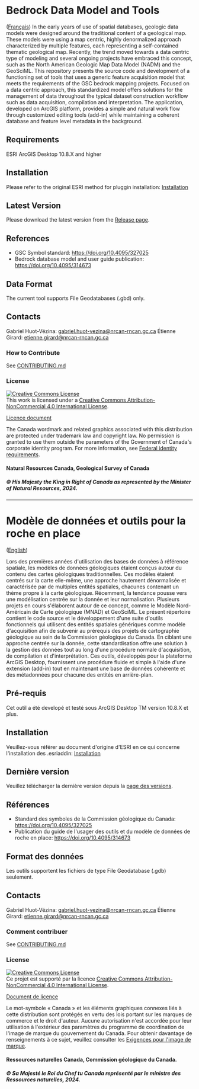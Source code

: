# Bedrock Data Model and Tools

([Français](#Modèle-de-données-et-outils-pour-la-roche-en-place))
In the early years of use of spatial databases, geologic data models were designed around the traditional content of a geological map. These models were using a map centric, highly denormalized approach characterized by multiple features, each representing a self-contained thematic geological map. Recently, the trend moved towards a data centric type of modeling and several ongoing projects have embraced this concept, such as the North American Geologic Map Data Model (NADM) and the GeoSciML. This repository presents the source code and development of a functioning set of tools that uses a generic feature acquisition model that meets the requirements of the GSC bedrock mapping projects. Focused on a data centric approach, this standardized model offers solutions for the management of data throughout the typical dataset construction workflow such as data acquisition, compilation and interpretation. The application, developed on ArcGIS platform, provides a simple and natural work flow through customized editing tools (add-in) while maintaining a coherent database and feature level metadata in the background.

## Requirements

ESRI ArcGIS Desktop 10.8.X and higher

## Installation

Please refer to the original ESRI method for pluggin installation:
[Installation](https://desktop.arcgis.com/en/arcmap/latest/analyze/python-addins/sharing-and-installing-add-ins.htm)

## Latest Version

Please download the latest version from the [Release page](https://github.com/NRCan/XXXXX/Release).

## References

* GSC Symbol standard: https://doi.org/10.4095/327025
* Bedrock database model and user guide publication: https://doi.org/10.4095/314673

## Data Format

The current tool supports File Geodatabases (.gbd) only.

## Contacts

Gabriel Huot-Vézina: gabriel.huot-vezina@nrcan-rncan.gc.ca
Étienne Girard: etienne.girard@nrcan-rncan.gc.ca

### How to Contribute

See [CONTRIBUTING.md](CONTRIBUTING.md)

### License
<a rel="license" href="http://creativecommons.org/licenses/by-nc/4.0/"><img alt="Creative Commons License" style="border-width:0" src="https://i.creativecommons.org/l/by-nc/4.0/88x31.png" /></a><br />This work is licensed under a <a rel="license" href="http://creativecommons.org/licenses/by-nc/4.0/">Creative Commons Attribution-NonCommercial 4.0 International License</a>.

[Licence document](LIC-4026-Legend-Renderer-CC-BY-NC-English.pdf)

The Canada wordmark and related graphics associated with this distribution are protected under trademark law and copyright law. No permission is granted to use them outside the parameters of the Government of Canada's corporate identity program. For more information, see [Federal identity requirements](https://www.canada.ca/en/treasury-board-secretariat/topics/government-communications/federal-identity-requirements.html).

#### Natural Resources Canada, Geological Survey of Canada
##### © His Majesty the King in Right of Canada as represented by the Minister of Natural Resources, 2024.

______________________

# Modèle de données et outils pour la roche en place

([English](#Bedrock-Data-Model-and-Tools))

Lors des premières années d'utilisation des bases de données à référence spatiale, les modèles de données géologiques étaient conçus autour du contenu des cartes géologiques traditionnelles. Ces modèles étaient centrés sur la carte elle-même, une approche hautement dénormalisée et caractérisée par de multiples entités spatiales, chacunes contenant un thème propre à la carte géologique. Récemment, la tendance pousse vers une modélisation centrée sur la donnée et leur normalisation. Plusieurs projets en cours s'élaborent autour de ce concept, comme le Modèle Nord-Américain de Carte géologique (MNAD) et GeoSciML. Le présent répertoire contient le code source et le développement d'une suite d'outils fonctionnels qui utilisent des entités spatiales génériques comme modèle d'acquisition afin de subvenir au prérequis des projets de cartographie géologique au sein de la Commission géologique du Canada. En ciblant une approche centrée sur la donnée, cette standardisation offre une solution à la gestion des données tout au long d'une procédure normale d'acquisition, de compilation et d'interprétation. Ces outils, développés pour la plateforme ArcGIS Desktop, fournissent une procédure fluide et simple à l'aide d'une extension (add-in) tout en maintenant une base de données cohérente et des métadonnées pour chacune des entités en arrière-plan.

## Pré-requis

Cet outil a été developé et testé sous ArcGIS Desktop TM version 10.8.X et plus.

## Installation

Veuillez-vous référer au document d'origine d'ESRI en ce qui concerne l'installation des .esriaddin:
[Installation](https://desktop.arcgis.com/en/arcmap/latest/analyze/python-addins/sharing-and-installing-add-ins.htm)

## Dernière version

Veuillez télécharger la dernière version depuis la [page des versions](https://github.com/NRCan/XXXXX/Release).

## Références

* Standard des symboles de la Commission géologique du Canada: https://doi.org/10.4095/327025
* Publication du guide de l'usager des outils et du modèle de données de roche en place: https://doi.org/10.4095/314673

## Format des données

Les outils supportent les fichiers de type File Geodatabase (.gdb) seulement.

## Contacts

Gabriel Huot-Vézina: gabriel.huot-vezina@nrcan-rncan.gc.ca
Étienne Girard: etienne.girard@nrcan-rncan.gc.ca

### Comment contribuer

See [CONTRIBUTING.md](CONTRIBUTING.md)

### License
<a rel="license" href="http://creativecommons.org/licenses/by-nc/4.0/"><img alt="Creative Commons License" style="border-width:0" src="https://i.creativecommons.org/l/by-nc/4.0/88x31.png" /></a><br />Ce projet est supporté par la licence <a rel="license" href="http://creativecommons.org/licenses/by-nc/4.0/">Creative Commons Attribution-NonCommercial 4.0 International License</a>.

[Document de licence](LICENCE_French.txt)

Le mot-symbole « Canada » et les éléments graphiques connexes liés à cette distribution sont protégés en vertu des lois portant sur les marques de commerce et le droit d'auteur. Aucune autorisation n'est accordée pour leur utilisation à l'extérieur des paramètres du programme de coordination de l'image de marque du gouvernement du Canada. Pour obtenir davantage de renseignements à ce sujet, veuillez consulter les [Exigences pour l'image de marque](https://www.canada.ca/fr/secretariat-conseil-tresor/sujets/communications-gouvernementales/exigences-image-marque.html).

#### Ressources naturelles Canada, Commission géologique du Canada.
##### © Sa Majesté le Roi du Chef tu Canada représenté par le ministre des Ressources naturelles, 2024.
